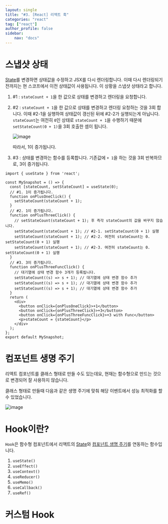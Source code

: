 ```yaml
---
layout: single
title: "#3. [React] 리액트 훅"
categories: "react"
tag: ["react"]
author_profile: false
sidebar: 
    nav: "docs"
---
```


# 스냅샷 상태

[State](??)를 변경하면 상태값을 수정하고 JSX를 다시 렌더링합니다. 이때 다시 렌더링되기 전까지는 현 스코프에서 이전 상태값이 사용됩니다. 이 상황을 스냅샷 상태라고 합니다.

1. #1 : `stateCount + 1`을 한 값으로 상태를 변경하고 렌더링을 요청합니다.

2. #2 : `stateCount + 1`을 한 값으로 상태를 변경하고 렌더링 요청하는 것을 3회 합니다. 이때 #2-1을 실행하여 상태값이 갱신된 뒤에 #2-2가 실행되는게 아닙니다. `stateCount`는 여전히 `0`인 상태로 `stateCount + 1`을 수행하기 때문에 `setStateCount(0 + 1)`을 3회 호출한 셈이 됩니다.

    ![image](https://github.com/tango1202/tango1202.github.io/assets/133472501/19a77e41-a703-4ef2-b657-87ad732f2c9a)

    따라서, 1이 증가됩니다.

3. #3 : 상태를 변경하는 함수를 등록합니다. 기존값에 `+ 1`을 하는 것을 3회 반복하므로, 3이 증가됩니다.

```tsx
import { useState } from 'react';

const MySnapshot = () => {
  const [stateCount, setStateCount] = useState(0);
  // #1. 1이 증가됩니다.
  function onPlusOneClick() {
    setStateCount(stateCount + 1);
  }
  // #2. 1이 증가됩니다.
  function onPlusThreeClick() {
    // setStateCount(stateCount + 1); 후 즉각 stateCount의 값을 바꾸지 않습니다.
    setStateCount(stateCount + 1); // #2-1. setStateCount(0 + 1) 실행
    setStateCount(stateCount + 1); // #2-2. 여전히 stateCount는 0. setStateCount(0 + 1) 실행
    setStateCount(stateCount + 1); // #2-3. 여전히 stateCount는 0. setStateCount(0 + 1) 실행
  }
  // #3. 3이 증가됩니다.
  function onPlusThreeFuncClick() {
    // 대기열에 상태 변경 함수 3개가 등록됩니다.
    setStateCount((s) => s + 1); // 대기열에 상태 변경 함수 추가
    setStateCount((s) => s + 1); // 대기열에 상태 변경 함수 추가
    setStateCount((s) => s + 1); // 대기열에 상태 변경 함수 추가
  }
  return (
    <div>
      <button onClick={onPlusOneClick}>+1</button>
      <button onClick={onPlusThreeClick}>+3</button>
      <button onClick={onPlusThreeFuncClick}>+3 with Func</button>
      <p>stateCount = {stateCount}</p>
    </div>
  );
};
export default MySnapshot;
```

# 컴포넌트 생명 주기

리액트 컴포넌트를 클래스 형태로 만들 수도 있는데요, 현재는 함수형으로 만드는 것으로 변경되어 잘 사용하지 않습니다.

클래스 형태로 만들때 다음과 같은 생명 주기에 맞춰 해당 이벤트에서 성능 최적화를 할 수 있었습니다.

![image](https://github.com/tango1202/tango1202.github.io/assets/133472501/f306f507-06cc-4b80-8c4a-abbac671f49d)

# Hook이란?

`Hook`은 함수형 컴포넌트에서 리액트의 [State](??)와 [컴포넌트 생명 주기](??)를 연동하는 함수입니다.

1. `useState()`
2. `useEffect()`
3. `useContext()`
4. `useReducer()`
5. `useMemo()`
6. `useCallback()`
7. `useRef()`

# 커스텀 Hook





